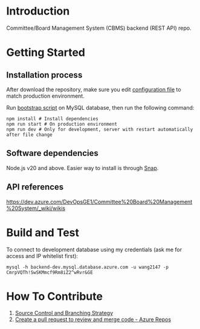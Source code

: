 # Introduction
Committee/Board Management System (CBMS) backend (REST API) repo.

# Getting Started
## Installation process
After download the repository, make sure you edit [configuration file](.env) to match production environment.

Run [bootstrap script](database.sql) on MySQL database, then run the following command:
```shell
npm install # Install dependencies
npm run start # On production environment
npm run dev # Only for development, server with restart automatically after file change
```

## Software dependencies
Node.js v20 and above. Easier way to install is through [Snap](https://snapcraft.io/node).

## API references
https://dev.azure.com/DevOpsGE1/Committee%20Board%20Management%20System/_wiki/wikis

# Build and Test
To connect to development database using my credentials (ask me for access and IP whitelist first):
```shell
mysql -h backend-dev.mysql.database.azure.com -u wang2147 -p CmrpVQTh!SwSKMmcf9Rm8iZ2^wRvr&GE
```

# How To Contribute
1. [Source Control and Branching Strategy](https://www.gitkraken.com/learn/git/git-flow)
2. [Create a pull request to review and merge code - Azure Repos](https://learn.microsoft.com/en-us/azure/devops/repos/git/pull-requests?view=azure-devops)